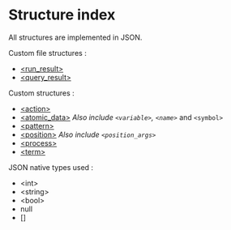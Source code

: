 # Structure index

All structures are implemented in JSON.

Custom file structures :
- [<run_result>](./run_result_structure.md)
- [<query_result>](./query_result_structure.md)

Custom structures :
- [\<action>](./action_strucutre.md)
- [\<atomic_data>](./atomic_data_structure.md) _Also include `<variable>`, `<name>`_ and `<symbol>`
- [\<pattern>](./pattern_structure.md)
- [\<position>](./position_strucutre.md) _Also include `<position_args>`_
- [\<process>](./process_structure.md)
- [\<term>](./term_strucutre.md)

JSON native types used :
- \<int>
- \<string>
- \<bool>
- null
- []
